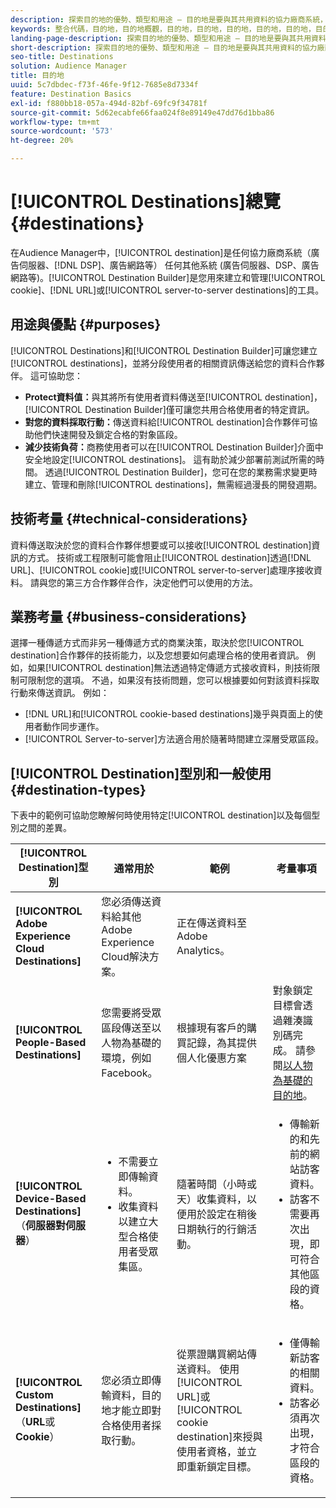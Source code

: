 ```yaml
---
description: 探索目的地的優勢、類型和用途 – 目的地是要與其共用資料的協力廠商系統，例如廣告伺服器或 DSP。使用 Destination Builder 來建立和管理 Cookie、URL 或伺服器對伺服器目的地。
keywords: 整合代碼，目的地，目的地概觀，目的地，目的地，目的地，目的地，目的地，目的地，目的地，目的地，目的地，目的地
landing-page-description: 探索目的地的優勢、類型和用途 – 目的地是要與其共用資料的協力廠商系統，例如廣告伺服器或 DSP。使用 Destination Builder 來建立和管理 Cookie、URL 或伺服器對伺服器目的地。
short-description: 探索目的地的優勢、類型和用途 – 目的地是要與其共用資料的協力廠商系統，例如廣告伺服器或 DSP。使用 Destination Builder 來建立和管理 Cookie、URL 或伺服器對伺服器目的地。
seo-title: Destinations
solution: Audience Manager
title: 目的地
uuid: 5c7dbdec-f73f-46fe-9f12-7685e8d7334f
feature: Destination Basics
exl-id: f880bb18-057a-494d-82bf-69fc9f34781f
source-git-commit: 5d62ecabfe66faa024f8e89149e47dd76d1bba86
workflow-type: tm+mt
source-wordcount: '573'
ht-degree: 20%

---
```


# [!UICONTROL Destinations]總覽 {#destinations}

在Audience Manager中，[!UICONTROL destination]是任何協力廠商系統（廣告伺服器、[!DNL DSP]、廣告網路等） 任何其他系統 (廣告伺服器、DSP、廣告網路等)。[!UICONTROL Destination Builder]是您用來建立和管理[!UICONTROL cookie]、[!DNL URL]或[!UICONTROL server-to-server destinations]的工具。

## 用途與優點 {#purposes}

<!-- c_destinations.xml -->

[!UICONTROL Destinations]和[!UICONTROL Destination Builder]可讓您建立[!UICONTROL destinations]，並將分段使用者的相關資訊傳送給您的資料合作夥伴。 這可協助您：

* **Protect資料值：**&#x200B;與其將所有使用者資料傳送至[!UICONTROL destination]，[!UICONTROL Destination Builder]僅可讓您共用合格使用者的特定資訊。
* **對您的資料採取行動：**&#x200B;傳送資料給[!UICONTROL destination]合作夥伴可協助他們快速開發及鎖定合格的對象區段。
* **減少技術負荷：**&#x200B;商務使用者可以在[!UICONTROL Destination Builder]介面中安全地設定[!UICONTROL destinations]。 這有助於減少部署前測試所需的時間。 透過[!UICONTROL Destination Builder]，您可在您的業務需求變更時建立、管理和刪除[!UICONTROL destinations]，無需經過漫長的開發週期。

## 技術考量 {#technical-considerations}

<!-- destination-delivery-methods.xml -->

資料傳送取決於您的資料合作夥伴想要或可以接收[!UICONTROL destination]資訊的方式。 技術或工程限制可能會阻止[!UICONTROL destination]透過[!DNL URL]、[!UICONTROL cookie]或[!UICONTROL server-to-server]處理序接收資料。 請與您的第三方合作夥伴合作，決定他們可以使用的方法。

## 業務考量 {#business-considerations}

選擇一種傳遞方式而非另一種傳遞方式的商業決策，取決於您[!UICONTROL destination]合作夥伴的技術能力，以及您想要如何處理合格的使用者資訊。 例如，如果[!UICONTROL destination]無法透過特定傳遞方式接收資料，則技術限制可限制您的選項。 不過，如果沒有技術問題，您可以根據要如何對該資料採取行動來傳送資訊。 例如：

* [!DNL URL]和[!UICONTROL cookie-based destinations]幾乎與頁面上的使用者動作同步運作。
* [!UICONTROL Server-to-server]方法適合用於隨著時間建立深層受眾區段。

## [!UICONTROL Destination]型別和一般使用 {#destination-types}

下表中的範例可協助您瞭解何時使用特定[!UICONTROL destination]以及每個型別之間的差異。

| [!UICONTROL Destination]型別 | 通常用於 | 範例 | 考量事項 |
|--- |--- |--- |--- |
| **[!UICONTROL Adobe Experience Cloud Destinations]** | 您必須傳送資料給其他Adobe Experience Cloud解決方案。 | 正在傳送資料至Adobe Analytics。 |  |
| **[!UICONTROL People-Based Destinations]** | 您需要將受眾區段傳送至以人物為基礎的環境，例如Facebook。 | 根據現有客戶的購買記錄，為其提供個人化優惠方案 | 對象鎖定目標會透過雜湊識別碼完成。 請參閱[以人物為基礎的目的地](people-based-destinations-overview.md)。 |
| **[!UICONTROL Device-Based Destinations]** （**伺服器對伺服器**） | <ul><li>不需要立即傳輸資料。</li><li>收集資料以建立大型合格使用者受眾集區。</li></ul> | 隨著時間（小時或天）收集資料，以便用於設定在稍後日期執行的行銷活動。 | <ul><li>傳輸新的和先前的網站訪客資料。 </li><li>訪客不需要再次出現，即可符合其他區段的資格。</li></ul> |
| **[!UICONTROL Custom Destinations]** （**URL**&#x200B;或&#x200B;**Cookie**） | 您必須立即傳輸資料，目的地才能立即對合格使用者採取行動。 | 從票證購買網站傳送資料。 使用[!UICONTROL URL]或[!UICONTROL cookie destination]來授與使用者資格，並立即重新鎖定目標。 | <ul><li>僅傳輸新訪客的相關資料。 </li><li>訪客必須再次出現，才符合區段的資格。</li></ul> |
